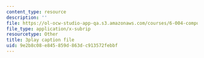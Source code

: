 ```yaml
---
content_type: resource
description: ''
file: https://ol-ocw-studio-app-qa.s3.amazonaws.com/courses/6-004-computation-structures-spring-2017/9e2b8c08e845859d863dc913572febbf_1shiN7898cc.srt
file_type: application/x-subrip
resourcetype: Other
title: 3play caption file
uid: 9e2b8c08-e845-859d-863d-c913572febbf
---
```

